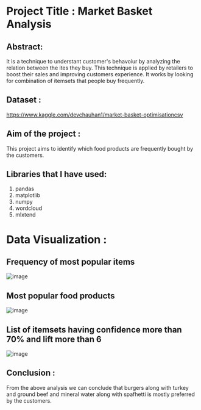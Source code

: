 # Project Title : Market Basket Analysis

## Abstract:
It is a technique to understant customer's behavoiur by analyzing the relation between the ites they buy. This technique is applied by retailers to boost their sales and improving customers experience. It works by looking for combination of itemsets that people buy frequently.
 
## Dataset :
https://www.kaggle.com/devchauhan1/market-basket-optimisationcsv
 
## Aim of the project :
This project aims to identify which food products are frequently bought by the customers.

## Libraries that I have used:
1. pandas
2. matplotlib
3. numpy
4. wordcloud
5. mlxtend

# Data Visualization :

## Frequency of most popular items
![image](https://user-images.githubusercontent.com/46518960/143446062-10eb5e6e-3a93-4750-8b14-984006d14780.png)

## Most popular food products
![image](https://user-images.githubusercontent.com/46518960/143446150-1cf62e27-569a-4e10-98b9-c88dba98c87c.png)

## List of itemsets having confidence more than 70% and lift more than 6
![image](https://user-images.githubusercontent.com/46518960/143447318-543a063a-08b3-4d05-847f-90e3083693f5.png)


## Conclusion :
From the above analysis we can conclude that burgers along with turkey and ground beef and mineral water along with spafhetti is mostly preferred by the customers.
